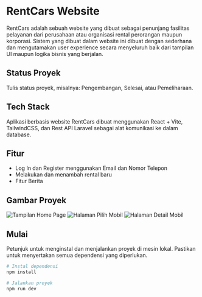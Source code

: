 # RentCars Website

RentCars adalah sebuah website yang dibuat sebagai penunjang fasilitas pelayanan dari perusahaan atau organisasi rental perorangan maupun korporasi. Sistem yang dibuat dalam website ini dibuat dengan sederhana dan mengutamakan user experience secara menyeluruh baik dari tampilan UI maupun logika bisnis yang berjalan.

## Status Proyek

Tulis status proyek, misalnya: Pengembangan, Selesai, atau Pemeliharaan.

## Tech Stack

Aplikasi berbasis website RentCars dibuat menggunakan React + Vite, TailwindCSS, dan Rest API Laravel sebagai alat komunikasi ke dalam database.

## Fitur

- Log In dan Register menggunakan Email dan Nomor Telepon
- Melakukan dan menambah rental baru
- Fitur Berita

## Gambar Proyek

![Tampilan Home Page](https://i.ibb.co/bNsZzhf/Screenshot-11.png)
![Halaman Pilih Mobil](https://i.ibb.co/PG2r5t0/Screenshot-12.png)
![Halaman Detail Mobil](https://i.ibb.co/k48mcNX/Screenshot-15.png)

## Mulai

Petunjuk untuk menginstal dan menjalankan proyek di mesin lokal. Pastikan untuk menyertakan semua dependensi yang diperlukan.

```bash
# Instal dependensi
npm install

# Jalankan proyek
npm run dev

